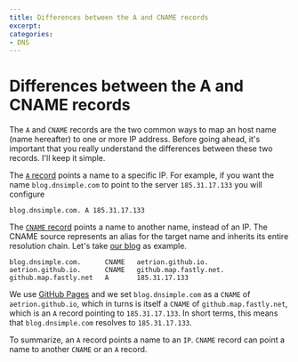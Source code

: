 ```yaml
---
title: Differences between the A and CNAME records
excerpt: 
categories:
- DNS
---
```


# Differences between the A and CNAME records

The `A` and `CNAME` records are the two common ways to map an host name (name hereafter) to one or more IP address. Before going ahead, it's important that you really understand the differences between these two records. I'll keep it simple.

The [`A` record](http://support.dnsimple.com/articles/a-record) points a name to a specific IP. For example, if you want the name `blog.dnsimple.com` to point to the server `185.31.17.133` you will configure

    blog.dnsimple.com. A 185.31.17.133

The [`CNAME` record](http://support.dnsimple.com/articles/a-record) points a name to another name, instead of an IP. The CNAME source represents an alias for the target name and inherits its entire resolution chain. Let's take [our blog](http://blog.dnsimple.com/) as example.

    blog.dnsimple.com.      CNAME	aetrion.github.io.
    aetrion.github.io.      CNAME	github.map.fastly.net.
    github.map.fastly.net	A	    185.31.17.133

We use [GitHub Pages](http://pages.github.com/) and we set `blog.dnsimple.com` as a `CNAME` of `aetrion.github.io`, which in turns is itself a `CNAME` of `github.map.fastly.net`, which is an `A` record pointing to `185.31.17.133`. In short terms, this means that `blog.dnsimple.com` resolves to `185.31.17.133`.

To summarize, an `A` record points a name to an `IP`. `CNAME` record can point a name to another `CNAME` or an `A` record.


